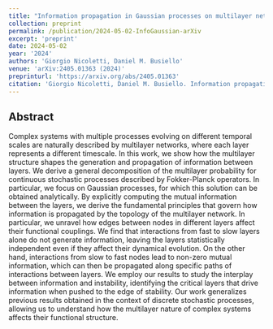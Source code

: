 ```yaml
---
title: "Information propagation in Gaussian processes on multilayer networks"
collection: preprint
permalink: /publication/2024-05-02-InfoGaussian-arXiv
excerpt: 'preprint'
date: 2024-05-02
year: '2024'
authors: 'Giorgio Nicoletti, Daniel M. Busiello'
venue: 'arXiv:2405.01363 (2024)'
preprinturl: 'https://arxiv.org/abs/2405.01363'
citation: 'Giorgio Nicoletti, Daniel M. Busiello. Information propagation in Gaussian processes on multilayer networks. arXiv:2405.01363 (2024)'
---
```


## Abstract
Complex systems with multiple processes evolving on different temporal scales are naturally described by multilayer networks, where each layer represents a different timescale. In this work, we show how the multilayer structure shapes the generation and propagation of information between layers. We derive a general decomposition of the multilayer probability for continuous stochastic processes described by Fokker-Planck operators. In particular, we focus on Gaussian processes, for which this solution can be obtained analytically. By explicitly computing the mutual information between the layers, we derive the fundamental principles that govern how information is propagated by the topology of the multilayer network. In particular, we unravel how edges between nodes in different layers affect their functional couplings. We find that interactions from fast to slow layers alone do not generate information, leaving the layers statistically independent even if they affect their dynamical evolution. On the other hand, interactions from slow to fast nodes lead to non-zero mutual information, which can then be propagated along specific paths of interactions between layers. We employ our results to study the interplay between information and instability, identifying the critical layers that drive information when pushed to the edge of stability. Our work generalizes previous results obtained in the context of discrete stochastic processes, allowing us to understand how the multilayer nature of complex systems affects their functional structure.